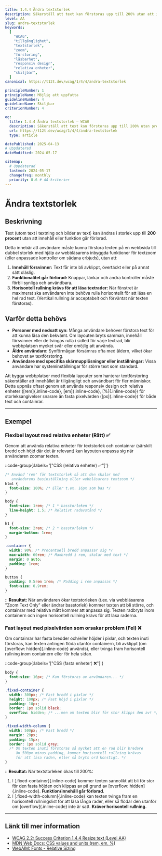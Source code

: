 ```yaml
---
title: 1.4.4 Ändra textstorlek
description: Säkerställ att text kan förstoras upp till 200% utan att innehåll eller funktion går förlorad, och utan att kräva horisontell rullning.
level: AA
slug: andra-textstorlek
keywords:
  [
    "WCAG",
    "tillgänglighet",
    "textstorlek",
    "zoom",
    "förstoring",
    "läsbarhet",
    "responsiv design",
    "relativa enheter",
    "skiljbar",
  ]
canonical: https://t12t.dev/wcag/1/4/4/andra-textstorlek

principleNumber: 1
principleName: Möjlig att uppfatta
guidelineNumber: 4
guidelineName: Skiljbar
criterionNumber: 4

og:
  title: 1.4.4 Ändra textstorlek – WCAG
  description: Säkerställ att text kan förstoras upp till 200% utan problem.
  url: https://t12t.dev/wcag/1/4/4/andra-textstorlek
  type: article

datePublished: 2025-04-13
# Uppdaterad
dateModified: 2024-05-17

sitemap:
  # Uppdaterad
  lastmod: 2024-05-17
  changefreq: monthly
  priority: 0.6 # AA-kriterier
---
```


# Ändra textstorlek

## Beskrivning

Text (utom text i textning och bilder av text) kan ändras i storlek upp till **200 procent** utan att innehåll eller funktion går förlorad.

Detta innebär att användare måste kunna förstora texten på en webbsida till dubbel storlek med hjälp av webbläsarens inbyggda funktioner för textzoom (eller anpassade kontroller om sådana erbjuds), utan att:

1.  **Innehåll försvinner:** Text får inte bli avklippt, övertäckt eller på annat sätt oläslig.
2.  **Funktionalitet går förlorad:** Knappar, länkar och andra kontroller måste förbli synliga och användbara.
3.  **Horisontell rullning krävs för att läsa textrader:** När fönstret är maximerat ska användaren inte behöva rulla horisontellt för att läsa en hel rad text. (Vertikal rullning är acceptabelt och förväntat när texten förstoras).

## Varför detta behövs

- **Personer med nedsatt syn:** Många användare behöver förstora text för att kunna läsa den bekvämt. Om layouten bryts samman, innehåll försvinner eller de tvingas rulla i sidled för varje textrad, blir webbplatsen mycket svår eller omöjlig att använda.
- **Äldre användare:** Synförmågan försämras ofta med åldern, vilket ökar behovet av textförstoring.
- **Användare med specifika skärmupplösningar eller inställningar:** Vissa användare har systeminställningar för större text som standard.

Att bygga webbplatser med flexibla layouter som hanterar textförstoring säkerställer att innehållet är tillgängligt och användbart för fler människor. Detta uppnås oftast genom att använda responsiv design och relativa enheter ([rem]{.inline-code}, [em]{.inline-code}, [%]{.inline-code}) för storleksangivelser snarare än fasta pixelvärden ([px]{.inline-code}) för både text och containrar.

---

## Exempel

### Flexibel layout med relativa enheter (Rätt) ✅

Genom att använda relativa enheter för textstorlek och containrar (särskilt bredd och höjd där det är relevant) kan layouten anpassa sig när användaren zoomar texten.

::code-group{:labels='["CSS (relativa enheter) ✅"]'}

```css showLineNumbers
/* Använd 'rem' för textstorlek så att den skalar med
   användarens basinställning eller webbläsarens textzoom */
html {
  font-size: 100%; /* Eller t.ex. 16px som bas */
}

body {
  font-size: 1rem; /* 1 * basstorleken */
  line-height: 1.5; /* Relativt radavstånd */
}

h1 {
  font-size: 2rem; /* 2 * basstorleken */
  margin-bottom: 1rem;
}

.container {
  width: 90%; /* Procentuell bredd anpassar sig */
  max-width: 60rem; /* Maxbredd i rem, skalar med text */
  margin: 0 auto;
  padding: 1rem;
}

button {
  padding: 0.5rem 1rem; /* Padding i rem anpassas */
  font-size: 0.9rem;
}
```

::
**Resultat:** När användaren ökar textstorleken (t.ex. via webbläsarens "Zoom Text Only" eller ändrar basstorlek) kommer texten att bli större, och containrar med relativa mått kommer att anpassa sig. Texten radbryts inom containern och ingen horisontell rullning krävs för att läsa raderna.

### Fast layout med pixelvärden som orsakar problem (Fel) ❌

Om containrar har fasta bredder och/eller höjder i pixlar, och texten inuti förstoras, kan texten antingen flöda utanför containern, bli avklippt (om [overflow: hidden]{.inline-code} används), eller tvinga fram horisontell rullning inom containern eller för hela sidan.

::code-group{:labels='["CSS (fasta enheter) ❌"]'}

```css showLineNumbers
body {
  font-size: 16px; /* Kan förstoras av användaren... */
}

.fixed-container {
  width: 300px; /* Fast bredd i pixlar */
  height: 100px; /* Fast höjd i pixlar */
  padding: 10px;
  border: 1px solid black;
  overflow: hidden; /* ...men om texten blir för stor klipps den av! */
}

.fixed-width-column {
  width: 500px; /* Fast bredd */
  margin: 20px;
  padding: 15px;
  border: 1px solid grey;
  /* Om texten inuti förstoras så mycket att en rad blir bredare
     än 500px minus padding, kommer horisontell rullning krävas
     för att läsa raden, eller så bryts ord konstigt. */
}
```

::
**Resultat:** När textstorleken ökas till 200%:

1.  I [.fixed-container]{.inline-code} kommer texten sannolikt att bli för stor för den fasta höjden och klippas av på grund av [overflow: hidden]{.inline-code}. **Funktion/innehåll går förlorad.**
2.  I [.fixed-width-column]{.inline-code} kan texten tvinga fram en horisontell rullningslist för att läsa långa rader, eller så flödar den utanför om [overflow]{.inline-code} inte är satt. **Kräver horisontell rullning.**

---

## Länk till mer information

- [WCAG 2.2: Success Criterion 1.4.4 Resize text (Level AA)](https://www.w3.org/WAI/WCAG22/Understanding/resize-text.html)
- [MDN Web Docs: CSS values and units (rem, em, %)](https://developer.mozilla.org/en-US/docs/Learn/CSS/Building_blocks/Values_and_units)
- [WebAIM: Fonts - Relative Sizing](https://webaim.org/techniques/fonts/#relative)
